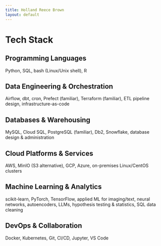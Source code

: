 ```yaml
---
title: Holland Reece Brown
layout: default
---
```



# Tech Stack

## Programming Languages
Python, SQL, bash (Linux/Unix shell), R

## Data Engineering & Orchestration
Airflow, dbt, cron, Prefect (familiar), Terraform (familiar), ETL pipeline design, infrastructure-as-code

## Databases & Warehousing
MySQL, Cloud SQL, PostgreSQL (familiar), Db2, Snowflake, database design & administration 

## Cloud Platforms & Services
AWS, MinIO (S3 alternative), GCP, Azure, on-premises Linux/CentOS clusters 

## Machine Learning & Analytics
scikit-learn, PyTorch, TensorFlow, applied ML for imaging/text, neural networks, autoencoders, LLMs, hypothesis testing & statistics, SQL data cleaning 

## DevOps & Collaboration
Docker, Kubernetes, Git, CI/CD, Jupyter, VS Code 


